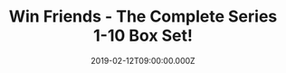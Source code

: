 ---
campaign-uuid: "c-7ed1ccf2-17bc-4aaf-ad91-ec76c797d0ca"
type: "Preview"
category: "Entertainment"
date: "2019-02-12T09:00:00.000Z"
end-date: "2019-03-12T23:59:00.000Z"
disable-form: false
is_promoted: false
has_entry_page: true
title: "Win Friends - The Complete Series 1-10 Box Set!"
competition-description: "<p>In order to celebrate the 15 year anniversary of one\
  \ of TV's most successful show ever we are giving away this amazing Friends Season\
  \ 1 -10 box set to one of our lucky members to win, featuring more extras than you\
  \ can shake a smelly cat at.</p>\r\n<p>Are you Friends biggest fan? Click below\
  \ for a chance to win.</p>"
hero-header: "Win Friends - The Complete Series 1-10 Box Set!"
terms-confirmation: "N/A"
banner-img: "https://assets.expresslyapp.com/asset-fcec0b54-2d30-4d56-81ab-fd3476963bb8.jpg"
logo-left-href: "aaa.nme.com"
logo-left-image: "https://assets.expresslyapp.com/asset-ad2ee7c9-8aa1-409e-aaea-98054be2eb71.jpg"
logo-left-title: "NME AAA"
bg-image-hero: "https://assets.expresslyapp.com/asset-125a1709-7dcc-46e2-b5e4-065cd4cc796e.jpg"
bg-image-first: "https://assets.expresslyapp.com/asset-31d72d4f-0c4e-4251-b8e8-4ddc143e9856.jpg"
section1-content: "<p>Popular American sitcom Friends first appeared on our screens\
  \ back in 1994, to little fanfare. The show followed the lives of six twenty-something\
  \ singles: Monica (Courtney Cox), Rachel (Jennifer Aniston), Phoebe (Lisa Kudrow),\
  \ Joey (Matt LeBlanc), Ross (David Schwimmer), and Chandler (Matthew Perry) who\
  \ occupied a trendy New York loft apartment.</p>\r\n<p>From early on it was clear\
  \ that Friends had successfully tapped into the zeitgeist of its time, and now,\
  \ 10 series down the line, the show's broad appeal continues to live on in popular\
  \ culture. This box set contains every episode from season 1 to 10.</p>\r\n<p>Want\
  \ to enjoy every episode over and over again? Enter the form below and it could\
  \ be coming home with you!</p>"
entry-title: "Win Friends - The Complete Series 1-10 Box Set!"
entry-content: "Enter the draw to win Friends - The Complete Series 1-10 Box Set by\
  \ completing the form below before 23:59 on 12th of March 2019."
has-winner: false
prize-description: "Friends - The Complete Series 1-10 Box Set."
special-conditions: "Multiple entries are allowed up to one every day\r\nThis competition\
  \ is also available on: http://club.expressly.io/competitons/\r\nfriends-box-set-giveaway"
country-restrictions:
- "GB"
---